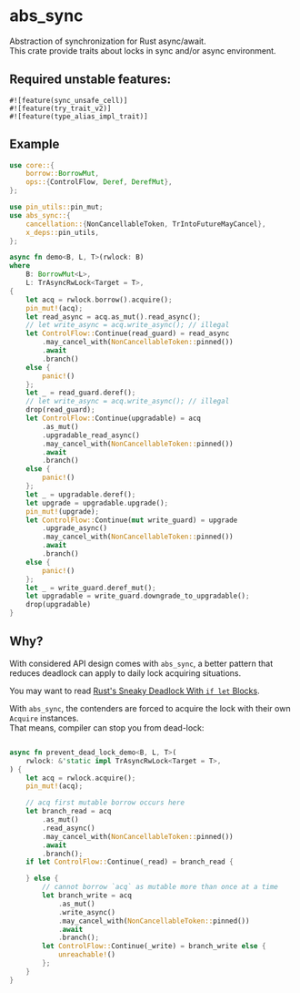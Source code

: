 # abs_sync

Abstraction of synchronization for Rust async/await.  
This crate provide traits about locks in sync and/or async environment.  

## Required unstable features:

```
#![feature(sync_unsafe_cell)]
#![feature(try_trait_v2)]
#![feature(type_alias_impl_trait)]
```

## Example

```rust
use core::{
    borrow::BorrowMut,
    ops::{ControlFlow, Deref, DerefMut},
};

use pin_utils::pin_mut;
use abs_sync::{
    cancellation::{NonCancellableToken, TrIntoFutureMayCancel},
    x_deps::pin_utils,
};

async fn demo<B, L, T>(rwlock: B)
where
    B: BorrowMut<L>,
    L: TrAsyncRwLock<Target = T>,
{
    let acq = rwlock.borrow().acquire();
    pin_mut!(acq);
    let read_async = acq.as_mut().read_async();
    // let write_async = acq.write_async(); // illegal
    let ControlFlow::Continue(read_guard) = read_async
        .may_cancel_with(NonCancellableToken::pinned())
        .await
        .branch()
    else {
        panic!()
    };
    let _ = read_guard.deref();
    // let write_async = acq.write_async(); // illegal
    drop(read_guard);
    let ControlFlow::Continue(upgradable) = acq
        .as_mut()
        .upgradable_read_async()
        .may_cancel_with(NonCancellableToken::pinned())
        .await
        .branch()
    else {
        panic!()
    };
    let _ = upgradable.deref();
    let upgrade = upgradable.upgrade();
    pin_mut!(upgrade);
    let ControlFlow::Continue(mut write_guard) = upgrade
        .upgrade_async()
        .may_cancel_with(NonCancellableToken::pinned())
        .await
        .branch()
    else {
        panic!()
    };
    let _ = write_guard.deref_mut();
    let upgradable = write_guard.downgrade_to_upgradable();
    drop(upgradable)
}
```

## Why?

With considered API design comes with `abs_sync`, a better pattern that reduces deadlock can apply to daily lock acquiring situations.  

You may want to read [Rust's Sneaky Deadlock With `if let` Blocks](https://brooksblog.bearblog.dev/rusts-sneaky-deadlock-with-if-let-blocks/).

With `abs_sync`, the contenders are forced to acquire the lock with their own `Acquire` instances.  
That means, compiler can stop you from dead-lock:

```rust

async fn prevent_dead_lock_demo<B, L, T>(
    rwlock: &'static impl TrAsyncRwLock<Target = T>,
) {
    let acq = rwlock.acquire();
    pin_mut!(acq);

    // acq first mutable borrow occurs here
    let branch_read = acq
        .as_mut()
        .read_async()
        .may_cancel_with(NonCancellableToken::pinned())
        .await
        .branch();
    if let ControlFlow::Continue(_read) = branch_read {

    } else {
        // cannot borrow `acq` as mutable more than once at a time
        let branch_write = acq
            .as_mut()
            .write_async()
            .may_cancel_with(NonCancellableToken::pinned())
            .await
            .branch();
        let ControlFlow::Continue(_write) = branch_write else {
            unreachable!()
        };
    }
}

```